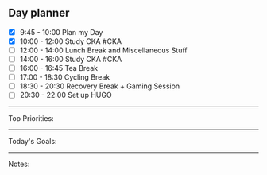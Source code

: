 ## Day planner
- [x] 9:45 - 10:00 Plan my Day
- [x] 10:00 - 12:00 Study CKA #CKA 
- [ ] 12:00 - 14:00 Lunch Break and Miscellaneous Stuff
- [ ] 14:00 - 16:00 Study CKA #CKA
- [ ] 16:00 - 16:45 Tea Break
- [ ] 17:00 - 18:30 Cycling Break
- [ ] 18:30 - 20:30 Recovery Break + Gaming Session
- [ ]  20:30 - 22:00 Set up HUGO

---
Top Priorities:


---
Today's Goals:


---
Notes: